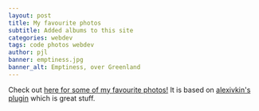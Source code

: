 ```yaml
---
layout: post
title: My favourite photos
subtitle: Added albums to this site
categories: webdev
tags: code photos webdev
author: pjl
banner: emptiness.jpg
banner_alt: Emptiness, over Greenland
---
```


Check out [here for some of my favourite photos!](/photos/fav/) It is based on [alexivkin's plugin](https://github.com/alexivkin/Jekyll-Art-Gallery-Plugin) which is great stuff.